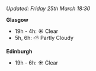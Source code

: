 *Updated: Friday 25th March 18:30*

**Glasgow**

* 19h - 4h: :sunny: Clear
* 5h, 6h: :partly_sunny: Partly Cloudy

**Edinburgh**

* 19h - 6h: :sunny: Clear
